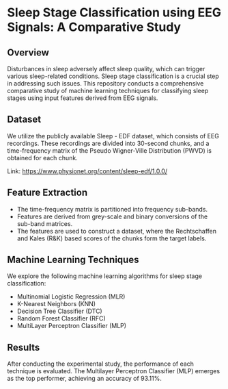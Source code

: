 # Sleep Stage Classification using EEG Signals: A Comparative Study

## Overview
Disturbances in sleep adversely affect sleep quality, which can trigger various sleep-related conditions. Sleep stage classification is a crucial step in addressing such issues. This repository conducts a comprehensive comparative study of machine learning techniques for classifying sleep stages using input features derived from EEG signals.

## Dataset
We utilize the publicly available Sleep - EDF dataset, which consists of EEG recordings. These recordings are divided into 30-second chunks, and a time-frequency matrix of the Pseudo Wigner-Ville Distribution (PWVD) is obtained for each chunk.

Link: https://www.physionet.org/content/sleep-edf/1.0.0/

## Feature Extraction
- The time-frequency matrix is partitioned into frequency sub-bands.
- Features are derived from grey-scale and binary conversions of the sub-band matrices.
- The features are used to construct a dataset, where the Rechtschaffen and Kales (R&K) based scores of the chunks form the target labels.

## Machine Learning Techniques
We explore the following machine learning algorithms for sleep stage classification:
- Multinomial Logistic Regression (MLR)
- K-Nearest Neighbors (KNN)
- Decision Tree Classifier (DTC)
- Random Forest Classifier (RFC)
- MultiLayer Perceptron Classifier (MLP)

## Results
After conducting the experimental study, the performance of each technique is evaluated. The Multilayer Perceptron Classifier (MLP) emerges as the top performer, achieving an accuracy of 93.11%.
